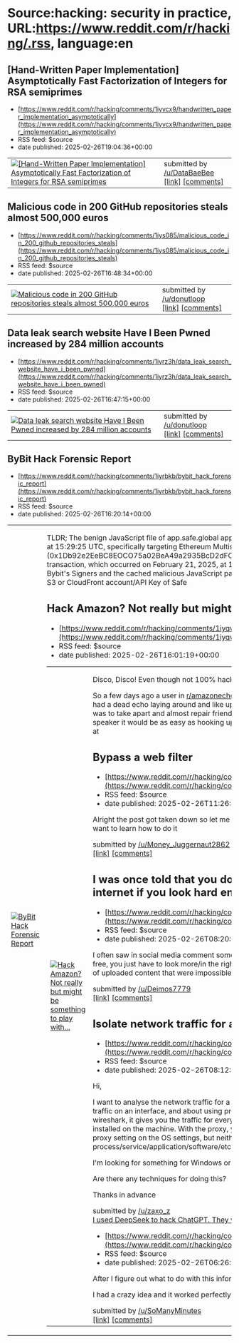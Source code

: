 # Source:hacking: security in practice, URL:https://www.reddit.com/r/hacking/.rss, language:en

## [Hand-Written Paper Implementation] Asymptotically Fast Factorization of Integers for RSA semiprimes
 - [https://www.reddit.com/r/hacking/comments/1iyvcx9/handwritten_paper_implementation_asymptotically](https://www.reddit.com/r/hacking/comments/1iyvcx9/handwritten_paper_implementation_asymptotically)
 - RSS feed: $source
 - date published: 2025-02-26T19:04:36+00:00

<table> <tr><td> <a href="https://www.reddit.com/r/hacking/comments/1iyvcx9/handwritten_paper_implementation_asymptotically/"> <img src="https://external-preview.redd.it/kN3LXaHKFgKWSvjZSRLjqyAeM1UXx--LwOiPtHID3AU.jpg?width=640&amp;crop=smart&amp;auto=webp&amp;s=a4d3ba087ebd90afb4b1b6a411f20cfb7b39b272" alt="[Hand-Written Paper Implementation] Asymptotically Fast Factorization of Integers for RSA semiprimes" title="[Hand-Written Paper Implementation] Asymptotically Fast Factorization of Integers for RSA semiprimes" /> </a> </td><td> &#32; submitted by &#32; <a href="https://www.reddit.com/user/DataBaeBee"> /u/DataBaeBee </a> <br/> <span><a href="https://leetarxiv.substack.com/p/hand-written-paper-implementation">[link]</a></span> &#32; <span><a href="https://www.reddit.com/r/hacking/comments/1iyvcx9/handwritten_paper_implementation_asymptotically/">[comments]</a></span> </td></tr></table>

## Malicious code in 200 GitHub repositories steals almost 500,000 euros
 - [https://www.reddit.com/r/hacking/comments/1iys085/malicious_code_in_200_github_repositories_steals](https://www.reddit.com/r/hacking/comments/1iys085/malicious_code_in_200_github_repositories_steals)
 - RSS feed: $source
 - date published: 2025-02-26T16:48:34+00:00

<table> <tr><td> <a href="https://www.reddit.com/r/hacking/comments/1iys085/malicious_code_in_200_github_repositories_steals/"> <img src="https://external-preview.redd.it/DaIxdGpdG10tgqmxUjDcsX89kqwK_WC9dX7e-D6F01g.jpg?width=640&amp;crop=smart&amp;auto=webp&amp;s=82aeb9f0db88d6a4252420df0a977ec9e7f9b53e" alt="Malicious code in 200 GitHub repositories steals almost 500,000 euros" title="Malicious code in 200 GitHub repositories steals almost 500,000 euros" /> </a> </td><td> &#32; submitted by &#32; <a href="https://www.reddit.com/user/donutloop"> /u/donutloop </a> <br/> <span><a href="https://www.heise.de/en/news/Malicious-code-in-200-GitHub-repositories-steals-almost-500-000-euros-10296674.html">[link]</a></span> &#32; <span><a href="https://www.reddit.com/r/hacking/comments/1iys085/malicious_code_in_200_github_repositories_steals/">[comments]</a></span> </td></tr></table>

## Data leak search website Have I Been Pwned increased by 284 million accounts
 - [https://www.reddit.com/r/hacking/comments/1iyrz3h/data_leak_search_website_have_i_been_pwned](https://www.reddit.com/r/hacking/comments/1iyrz3h/data_leak_search_website_have_i_been_pwned)
 - RSS feed: $source
 - date published: 2025-02-26T16:47:15+00:00

<table> <tr><td> <a href="https://www.reddit.com/r/hacking/comments/1iyrz3h/data_leak_search_website_have_i_been_pwned/"> <img src="https://external-preview.redd.it/OSnlnGVxvlS6BoUktxtkiTDxm6xQGt2LM5rSG4RfIbc.jpg?width=640&amp;crop=smart&amp;auto=webp&amp;s=6c87d9635f7d5801e9e40817de847d81e016a318" alt="Data leak search website Have I Been Pwned increased by 284 million accounts" title="Data leak search website Have I Been Pwned increased by 284 million accounts" /> </a> </td><td> &#32; submitted by &#32; <a href="https://www.reddit.com/user/donutloop"> /u/donutloop </a> <br/> <span><a href="https://www.heise.de/en/news/Data-leak-search-website-Have-I-Been-Pwned-increased-by-284-million-accounts-10296319.html?wt_mc=sm.red.ho.mastodon.mastodon.md_beitraege.md_beitraege&amp;utm_source=mastodon">[link]</a></span> &#32; <span><a href="https://www.reddit.com/r/hacking/comments/1iyrz3h/data_leak_search_website_have_i_been_pwned/">[comments]</a></span> </td></tr></table>

## ByBit Hack Forensic Report
 - [https://www.reddit.com/r/hacking/comments/1iyrbkb/bybit_hack_forensic_report](https://www.reddit.com/r/hacking/comments/1iyrbkb/bybit_hack_forensic_report)
 - RSS feed: $source
 - date published: 2025-02-26T16:20:14+00:00

<table> <tr><td> <a href="https://www.reddit.com/r/hacking/comments/1iyrbkb/bybit_hack_forensic_report/"> <img src="https://external-preview.redd.it/YJezu9O3bntYULllUoA-_TFSq07BiykHd3L-wKBFTCg.jpg?width=640&amp;crop=smart&amp;auto=webp&amp;s=1db22429fed816f92ae2c60a35625a33f2bbf8e1" alt="ByBit Hack Forensic Report" title="ByBit Hack Forensic Report" /> </a> </td><td> <!-- SC_OFF --><div class="md"><p>TLDR; The benign JavaScript file of app.safe.global appears to have been replaced with malicious code on February 19, 2025, at 15:29:25 UTC, specifically targeting Ethereum Multisig Cold Wallet of Bybit (0x1Db92e2EeBC8EOCO75a02BeA49a2935BcD2dFCF4). The attack was designed to activate during the next Bybit transaction, which occurred on February 21, 2025, at 14:13:35 UTC. Based on the investigation results from the machines of Bybit&#39;s Signers and the cached malicious JavaScript payload found on the Wayback Archive, we strongly conclude that AWS S3 or CloudFront account/API Key of Safe

## Hack Amazon? Not really but might be something to play with...
 - [https://www.reddit.com/r/hacking/comments/1iyqv4t/hack_amazon_not_really_but_might_be_something_to](https://www.reddit.com/r/hacking/comments/1iyqv4t/hack_amazon_not_really_but_might_be_something_to)
 - RSS feed: $source
 - date published: 2025-02-26T16:01:19+00:00

<table> <tr><td> <a href="https://www.reddit.com/r/hacking/comments/1iyqv4t/hack_amazon_not_really_but_might_be_something_to/"> <img src="https://b.thumbs.redditmedia.com/-B99s-w8XTIqqFvZH7zVYtTjKNOSoOVJSC_U-A29TQg.jpg" alt="Hack Amazon? Not really but might be something to play with..." title="Hack Amazon? Not really but might be something to play with..." /> </a> </td><td> <!-- SC_OFF --><div class="md"><p>Disco, Disco! Even though not 100% hacking related it somewhat is so gimme a sec and hear me out. </p> <p>So a few days ago a user in <a href="/r/amazonecho">r/amazonecho</a> asked here if a dead echo dot could be used as simple speaker... I had a dead echo laying around and like upcycling so I took it apart today. First off iam impressed how easy it was to take apart and almost repair friendly! The pictures show what&#39;s going on inside... Basically to use it as a speaker it would be as easy as hooking up the 2 cables from a small amplified source to either the 2 connectors at

## Bypass a web filter
 - [https://www.reddit.com/r/hacking/comments/1iyldhn/bypass_a_web_filter](https://www.reddit.com/r/hacking/comments/1iyldhn/bypass_a_web_filter)
 - RSS feed: $source
 - date published: 2025-02-26T11:26:44+00:00

<!-- SC_OFF --><div class="md"><p>Alright the post got taken down so let me rephrase a little my objective with this is not to pay attention to class i want to learn how to do it </p> </div><!-- SC_ON --> &#32; submitted by &#32; <a href="https://www.reddit.com/user/Money_Juggernaut2862"> /u/Money_Juggernaut2862 </a> <br/> <span><a href="https://www.reddit.com/r/hacking/comments/1iyldhn/bypass_a_web_filter/">[link]</a></span> &#32; <span><a href="https://www.reddit.com/r/hacking/comments/1iyldhn/bypass_a_web_filter/">[comments]</a></span>

## I was once told that you don't have to pay for any content on the internet if you look hard enough. How true is that ?
 - [https://www.reddit.com/r/hacking/comments/1iyit8x/i_was_once_told_that_you_dont_have_to_pay_for_any](https://www.reddit.com/r/hacking/comments/1iyit8x/i_was_once_told_that_you_dont_have_to_pay_for_any)
 - RSS feed: $source
 - date published: 2025-02-26T08:20:55+00:00

<!-- SC_OFF --><div class="md"><p>I often saw in social media comment someone say that there&#39;s no content on the internet that you can&#39;t get for free, you just have to look more/in the right places. i was wondering if that was true, or if there were some pieces of uploaded content that were impossible to get without paying.</p> </div><!-- SC_ON --> &#32; submitted by &#32; <a href="https://www.reddit.com/user/Deimos7779"> /u/Deimos7779 </a> <br/> <span><a href="https://www.reddit.com/r/hacking/comments/1iyit8x/i_was_once_told_that_you_dont_have_to_pay_for_any/">[link]</a></span> &#32; <span><a href="https://www.reddit.com/r/hacking/comments/1iyit8x/i_was_once_told_that_you_dont_have_to_pay_for_any/">[comments]</a></span>

## Isolate network traffic for analysis from one application
 - [https://www.reddit.com/r/hacking/comments/1iyip78/isolate_network_traffic_for_analysis_from_one](https://www.reddit.com/r/hacking/comments/1iyip78/isolate_network_traffic_for_analysis_from_one)
 - RSS feed: $source
 - date published: 2025-02-26T08:12:45+00:00

<!-- SC_OFF --><div class="md"><p>Hi,</p> <p>I want to analyse the network traffic for a single application. I know about using wireshark for analyzing networ traffic on an interface, and about using proxies like Burp or ZAP. This isn&#39;t quite what I am looking for. With wireshark, it gives you the traffic for everything going through the interface, not just one applicatiion or software installed on the machine. With the proxy, you can use browser settings to redirect traffic through the proxy or set proxy setting on the OS settings, but neither of these methods will isolate the traffic from a single process/service/application/software/etc.</p> <p>I&#39;m looking for something for Windows or Linux, not Android.</p> <p>Are there any techniques for doing this?</p> <p>Thanks in advance </p> </div><!-- SC_ON --> &#32; submitted by &#32; <a href="https://www.reddit.com/user/zaxo_z"> /u/zaxo_z </a> <br/> <span><a href="https://www.reddit.com/r/hacking/comments/1iyip78/isolate_network_t

## I used DeepSeek to hack ChatGPT. They way I did it is fascinating. I have the whole thing documented.
 - [https://www.reddit.com/r/hacking/comments/1iyh6yp/i_used_deepseek_to_hack_chatgpt_they_way_i_did_it](https://www.reddit.com/r/hacking/comments/1iyh6yp/i_used_deepseek_to_hack_chatgpt_they_way_i_did_it)
 - RSS feed: $source
 - date published: 2025-02-26T06:26:01+00:00

<!-- SC_OFF --><div class="md"><p>After I figure out what to do with this information I&#39;ll show you guys the documentation. I&#39;m so proud of myself.</p> <p>I had a crazy idea and it worked perfectly. No problems. I still can&#39;t believe it.</p> </div><!-- SC_ON --> &#32; submitted by &#32; <a href="https://www.reddit.com/user/SoManyMinutes"> /u/SoManyMinutes </a> <br/> <span><a href="https://www.reddit.com/r/hacking/comments/1iyh6yp/i_used_deepseek_to_hack_chatgpt_they_way_i_did_it/">[link]</a></span> &#32; <span><a href="https://www.reddit.com/r/hacking/comments/1iyh6yp/i_used_deepseek_to_hack_chatgpt_they_way_i_did_it/">[comments]</a></span>


